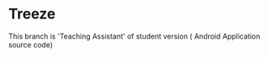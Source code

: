 Treeze
======

This branch is 'Teaching Assistant' of student version ( Android Application source code)
